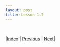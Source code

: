 ```yaml
---
layout: post
title: Lesson 1.2
---
```



<br/>

|[Index](../../) | [Previous](../1) | [Next](../../2/1)|
